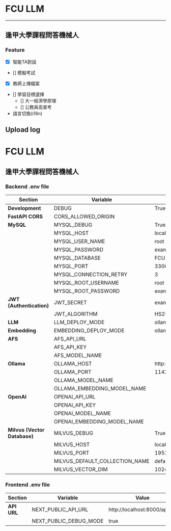 # FCU LLM

---

## 逢甲大學課程問答機械人

### Feature
- [x] 智能TA對話
- [] 模擬考試
- [x] 教師上傳檔案
- [] 學習目標選擇
  - [] 大一經濟學原理
  - [] 公務員高普考
- 語言切換(i18n)

## Upload log

# FCU LLM

## 逢甲大學課程問答機械人

### Backend .env file
| **Section**                  | **Variable**                   | **Value**        |
| ---------------------------- | ------------------------------ | ---------------- |
| **Development**              | DEBUG                          | True             |
| **FastAPI CORS**             | CORS_ALLOWED_ORIGIN            |                  |
| **MySQL**                    | MYSQL_DEBUG                    | True             |
|                              | MYSQL_HOST                     | localhost        |
|                              | MYSQL_USER_NAME                | root             |
|                              | MYSQL_PASSWORD                 | example_password |
|                              | MYSQL_DATABASE                 | FCU              |
|                              | MYSQL_PORT                     | 3306             |
|                              | MYSQL_CONNECTION_RETRY         | 3                |
|                              | MYSQL_ROOT_USERNAME            | root             |
|                              | MYSQL_ROOT_PASSWORD            | example_password |
| **JWT (Authentication)**     | JWT_SECRET                     | example_secret   |
|                              | JWT_ALGORITHM                  | HS256            |
| **LLM**                      | LLM_DEPLOY_MODE                | ollama           |
| **Embedding**                | EMBEDDING_DEPLOY_MODE          | ollama           |
| **AFS**                      | AFS_API_URL                    |                  |
|                              | AFS_API_KEY                    |                  |
|                              | AFS_MODEL_NAME                 |                  |
| **Ollama**                   | OLLAMA_HOST                    | http://localhost |
|                              | OLLAMA_PORT                    | 11434            |
|                              | OLLAMA_MODEL_NAME              |                  |
|                              | OLLAMA_EMBEDDING_MODEL_NAME    |                  |
| **OpenAI**                   | OPENAI_API_URL                 |                  |
|                              | OPENAI_API_KEY                 |                  |
|                              | OPENAI_MODEL_NAME              |                  |
|                              | OPENAI_EMBEDDING_MODEL_NAME    |                  |
| **Milvus (Vector Database)** | MILVUS_DEBUG                   | True             |
|                              | MILVUS_HOST                    | localhost        |
|                              | MILVUS_PORT                    | 19530            |
|                              | MILVUS_DEFAULT_COLLECTION_NAME | default          |
|                              | MILVUS_VECTOR_DIM              | 1024             |



### Frontend .env file
| **Section** | **Variable**           | **Value**                    |
| ----------- | ---------------------- | ---------------------------- |
| **API URL** | NEXT_PUBLIC_API_URL    | http://localhost:8000/api/v1 |
|             | NEXT_PUBLIC_DEBUG_MODE | true                         |
